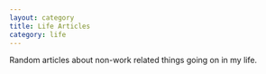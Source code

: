 ```yaml
---
layout: category
title: Life Articles
category: life
---
```


Random articles about non-work related things going on in my life.
